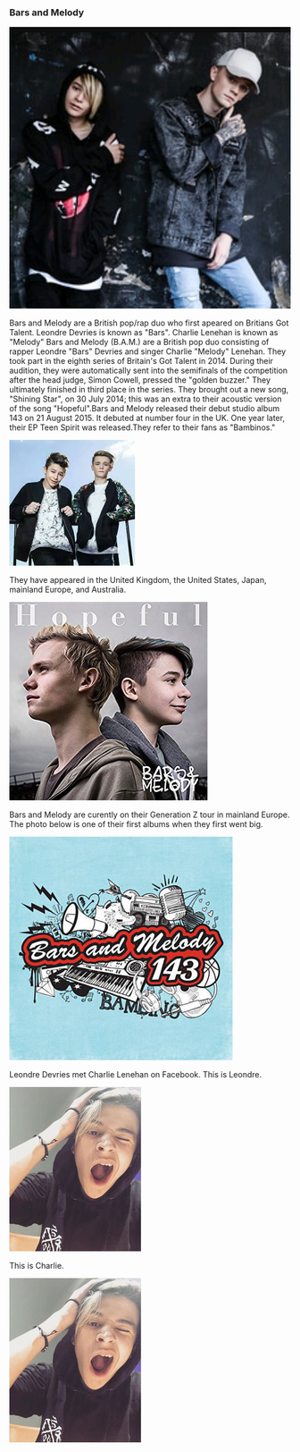 
### Bars and Melody
[<img src="27879840_156810825116304_4833839718594510848_n.jpg" alt="hi" class="inline"/>](BarsAndMelody.md)

Bars and Melody are a British pop/rap duo who first apeared on Britians Got Talent. Leondre Devries is known as "Bars". Charlie Lenehan is known as "Melody"
Bars and Melody (B.A.M.) are a British pop duo consisting of rapper Leondre "Bars" Devries and singer Charlie "Melody" Lenehan. They took part in the eighth series of Britain's Got Talent in 2014. During their audition, they were automatically sent into the semifinals of the competition after the head judge, Simon Cowell, pressed the "golden buzzer." They ultimately finished in third place in the series. They brought out a new song, "Shining Star", on 30 July 2014; this was an extra to their acoustic version of the song "Hopeful".Bars and Melody released their debut studio album 143 on 21 August 2015. It debuted at number four in the UK. One year later, their EP Teen Spirit was released.They refer to their fans as "Bambinos."

<img src="images (1).jpeg" alt="hi" class="inline"/>

They have appeared in the United Kingdom, the United States, Japan, mainland Europe, and Australia. 


[<img src="51roZc4QW9L._SY355_.jpg" alt="hi" class="inline"/>](BarsAndMelody.md)



Bars and Melody are curently on their Generation Z tour in mainland Europe.
The photo below is one of their first albums when they first went big.
 
 
 [<img src="t228926940-b1006605221_s400.jpg" alt="hi" class="inline"/>](BarsAndMelody.md)

Leondre Devries met Charlie Lenehan on Facebook.
This is Leondre.


[<img src="c9475646e29b3404c133197d590cb0e3--bars-and-melody-leondre-leondre-devries.jpg" alt="hi" class="inline"/>](BarsAndMelody.md)


This is Charlie.


[<img src="c9475646e29b3404c133197d590cb0e3--bars-and-melody-leondre-leondre-devries.jpg" alt="hi" class="inline"/>](BarsAndMelody.md)
